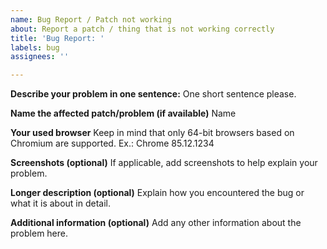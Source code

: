 ```yaml
---
name: Bug Report / Patch not working
about: Report a patch / thing that is not working correctly
title: 'Bug Report: '
labels: bug
assignees: ''

---
```


**Describe your problem in one sentence:**
One short sentence please.

**Name the affected patch/problem (if available)**
Name

**Your used browser**
Keep in mind that only 64-bit browsers based on Chromium are supported. Ex.: Chrome 85.12.1234

**Screenshots (optional)**
If applicable, add screenshots to help explain your problem.

**Longer description (optional)**
 Explain how you encountered the bug or what it is about in detail.

**Additional information (optional)**
Add any other information about the problem here.
